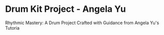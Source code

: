 # Drum Kit Project - Angela Yu
Rhythmic Mastery: A Drum Project Crafted with Guidance from Angela Yu's Tutoria
